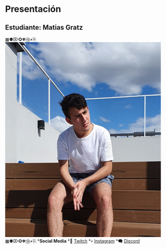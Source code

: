 # Presentación

## Estudiante: Matias Gratz
▦⚉⌦✪✾⑲◗⎘
![mi foto](foto.jpg)
▦⚉⌦✪✾⑲◗⎘
***Social Media** 
*💜 [Twitch](https://www.twitch.tv/mightyplayer)
*💀 [Instagram](https://www.instagram.com/matiasgratz/)
*🗨️ [Discord](https://discord.gg/yza9jTCMEY)